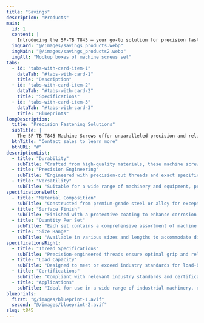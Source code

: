 ```yaml
---
title: "Savings"
description: "Products"
main:
  id: 1
  content: |
    Introducing the SF-TB T845 – your go-to solution for precision fastening in machinery and equipment. This comprehensive set of machine screws is meticulously crafted to meet the stringent demands of industrial applications, ensuring secure and reliable fastening.
  imgCard: "@/images/savings_products.webp"
  imgMain: "@/images/savings_products2.webp"
  imgAlt: "Mockup boxes of machine screws set"
tabs:
  - id: "tabs-with-card-item-1"
    dataTab: "#tabs-with-card-1"
    title: "Description"
  - id: "tabs-with-card-item-2"
    dataTab: "#tabs-with-card-2"
    title: "Specifications"
  - id: "tabs-with-card-item-3"
    dataTab: "#tabs-with-card-3"
    title: "Blueprints"
longDescription:
  title: "Precision Fastening Solutions"
  subTitle: |
    The SF-TB T845 Machine Screws offer unparalleled precision and reliability for industrial applications, ensuring seamless operation and longevity for your machinery and equipment.
  btnTitle: "Contact sales to learn more"
  btnURL: "#"
descriptionList:
  - title: "Durability"
    subTitle: "Crafted from high-quality materials, these machine screws are built to withstand the rigors of industrial environments."
  - title: "Precision Engineering"
    subTitle: "Engineered with precision-cut threads and exact specifications, ensuring a tight and secure fit for every application."
  - title: "Versatility"
    subTitle: "Suitable for a wide range of machinery and equipment, providing versatile fastening solutions for various industrial needs."
specificationsLeft:
  - title: "Material Composition"
    subTitle: "Constructed from premium-grade steel or alloy for exceptional strength and durability."
  - title: "Surface Finish"
    subTitle: "Finished with a protective coating to enhance corrosion resistance and extend service life."
  - title: "Quantity Per Set"
    subTitle: "Each set contains a comprehensive assortment of machine screws to meet diverse industrial requirements."
  - title: "Size Range"
    subTitle: "Available in various sizes and lengths to accommodate different machinery and equipment specifications."
specificationsRight:
  - title: "Thread Specifications"
    subTitle: "Precision-engineered threads ensure optimal grip and reliability, even in high-vibration environments."
  - title: "Load Capacity"
    subTitle: "Designed to meet or exceed industry standards for load-bearing capacity, ensuring safe and reliable operation."
  - title: "Certifications"
    subTitle: "Compliant with relevant industry standards and certifications, guaranteeing quality and reliability."
  - title: "Applications"
    subTitle: "Ideal for use in a wide range of industrial machinery, equipment, and assemblies that demand precise and secure fastening."
blueprints:
  first: "@/images/blueprint-1.avif"
  second: "@/images/blueprint-2.avif"
slug: t845    
---
```

